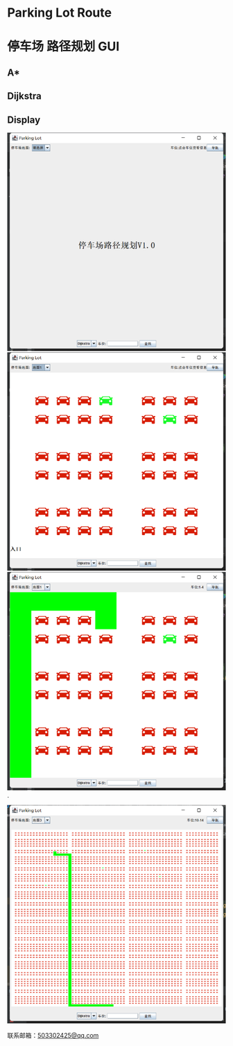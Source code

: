 # Parking Lot Route
# 停车场 路径规划 GUI
## A*
## Dijkstra

## Display

![img.png](img.png)
![img_1.png](img_1.png)
![img_2.png](img_2.png).

![img_3.png](img_3.png)

联系邮箱：503302425@qq.com